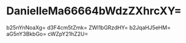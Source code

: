 # DanielleMa66664bWdzZXhrcXY=
b25nYnNoaXg=
d3F4cm5tZmk=
ZWl1bGRzdHY=
b2JqaHJ5eHM=
aG5nY3BkbGo=
cWZpY21hZ2U=
